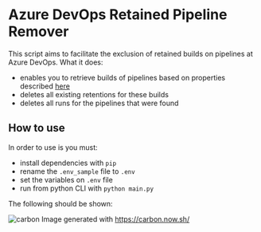 # Azure DevOps Retained Pipeline Remover

This script aims to facilitate the exclusion of retained builds on pipelines at Azure DevOps.
What it does:
- enables you to retrieve builds of pipelines based on properties described [here](https://learn.microsoft.com/en-us/rest/api/azure/devops/pipelines/pipelines/list?view=azure-devops-rest-7.0#pipeline)
- deletes all existing retentions for these builds
- deletes all runs for the pipelines that were found


## How to use
In order to use is you must:
- install dependencies with `pip`
- rename the `.env_sample` file to `.env`
- set the variables on `.env` file
- run from python CLI with `python main.py`

The following should be shown:

![carbon](https://user-images.githubusercontent.com/18142156/207431295-e8461f3b-b505-4d60-9a76-c887dcbe52e2.png)
Image generated with https://carbon.now.sh/
